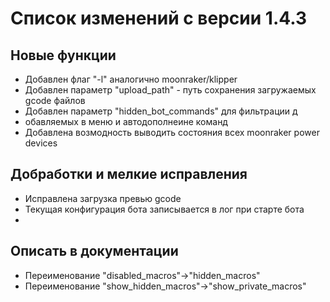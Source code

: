 # Список изменений с версии 1.4.3

## Новые функции

* Добавлен флаг "-l" аналогично moonraker/klipper
* Добавлен параметр "upload_path" - путь сохранения загружаемых gcode файлов
* Добавлен параметр "hidden_bot_commands" для фильтрации д
* обавляемых в меню и автодополнеине команд
* Добавлена возмодность выводить состояния всех moonraker power devices


## Добработки и мелкие исправления
* Исправлена загрузка превью gcode
* Текущая конфигурация бота записывается в лог при старте бота
*


## Описать в документации
* Переименование "disabled_macros"->"hidden_macros"
* Переименование "show_hidden_macros"->"show_private_macros"
